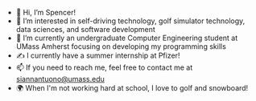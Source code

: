 - 👋 Hi, I’m Spencer!
- 👀 I’m interested in self-driving technology, golf simulator technology, data sciences, and software development
- 🌱 I’m currently an undergraduate Computer Engineering student at UMass Amherst focusing on developing my programming skills
- ✍️ I currently have a summer internship at Pfizer!
- 📫 If you need to reach me, feel free to contact me at siannantuono@umass.edu
- 🌍 When I'm not working hard at school, I love to golf and snowboard!

<!---
spencer4404/spencer4404 is a ✨ special ✨ repository because its `README.md` (this file) appears on your GitHub profile.
You can click the Preview link to take a look at your changes.
--->
